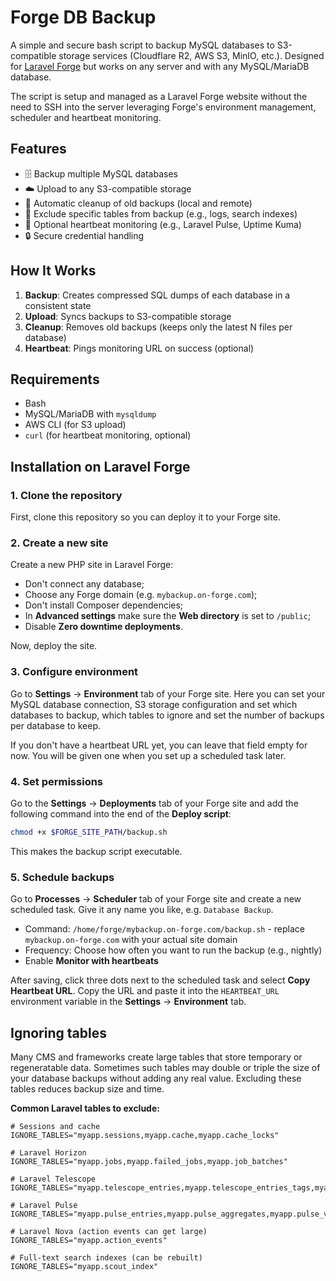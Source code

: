 # Forge DB Backup

A simple and secure bash script to backup MySQL databases to S3-compatible storage services (Cloudflare R2, AWS S3, MinIO, etc.). Designed for [Laravel Forge](https://forge.laravel.com) but works on any server and with any MySQL/MariaDB database.

The script is setup and managed as a Laravel Forge website without the need to SSH into the server leveraging Forge's environment management, scheduler and heartbeat monitoring.

## Features

- 🗄️ Backup multiple MySQL databases
- ☁️ Upload to any S3-compatible storage
- 🧹 Automatic cleanup of old backups (local and remote)
- 🚫 Exclude specific tables from backup (e.g., logs, search indexes)
- 💓 Optional heartbeat monitoring (e.g., Laravel Pulse, Uptime Kuma)
- 🔒 Secure credential handling

## How It Works

1. **Backup**: Creates compressed SQL dumps of each database in a consistent state
2. **Upload**: Syncs backups to S3-compatible storage
3. **Cleanup**: Removes old backups (keeps only the latest N files per database)
4. **Heartbeat**: Pings monitoring URL on success (optional)

## Requirements

- Bash
- MySQL/MariaDB with `mysqldump`
- AWS CLI (for S3 upload)
- `curl` (for heartbeat monitoring, optional)

## Installation on Laravel Forge

### 1. Clone the repository

First, clone this repository so you can deploy it to your Forge site.

### 2. Create a new site

Create a new PHP site in Laravel Forge:
- Don't connect any database;
- Choose any Forge domain (e.g. `mybackup.on-forge.com`);
- Don't install Composer dependencies;
- In **Advanced settings** make sure the **Web directory** is set to `/public`;
- Disable **Zero downtime deployments**.

Now, deploy the site.

### 3. Configure environment

Go to **Settings** -> **Environment** tab of your Forge site. Here you can set your MySQL database connection, S3 storage configuration and set which databases to backup, which tables to ignore and set the number of backups per database to keep.

If you don't have a heartbeat URL yet, you can leave that field empty for now. You will be given one when you set up a scheduled task later.

### 4. Set permissions

Go to the **Settings** -> **Deployments** tab of your Forge site and add the following command into the end of the **Deploy script**:

```bash
chmod +x $FORGE_SITE_PATH/backup.sh
```

This makes the backup script executable.

### 5. Schedule backups

Go to **Processes** -> **Scheduler** tab of your Forge site and create a new scheduled task. Give it any name you like, e.g. `Database Backup`.

- Command: `/home/forge/mybackup.on-forge.com/backup.sh` - replace `mybackup.on-forge.com` with your actual site domain
- Frequency: Choose how often you want to run the backup (e.g., nightly)
- Enable **Monitor with heartbeats**

After saving, click three dots next to the scheduled task and select **Copy Heartbeat URL**. Copy the URL and paste it into the `HEARTBEAT_URL` environment variable in the **Settings** -> **Environment** tab.

## Ignoring tables

Many CMS and frameworks create large tables that store temporary or regeneratable data. Sometimes such tables may double or triple the size of your database backups without adding any real value. Excluding these tables reduces backup size and time.

**Common Laravel tables to exclude:**

```env
# Sessions and cache
IGNORE_TABLES="myapp.sessions,myapp.cache,myapp.cache_locks"

# Laravel Horizon
IGNORE_TABLES="myapp.jobs,myapp.failed_jobs,myapp.job_batches"

# Laravel Telescope
IGNORE_TABLES="myapp.telescope_entries,myapp.telescope_entries_tags,myapp.telescope_monitoring"

# Laravel Pulse
IGNORE_TABLES="myapp.pulse_entries,myapp.pulse_aggregates,myapp.pulse_values"

# Laravel Nova (action events can get large)
IGNORE_TABLES="myapp.action_events"

# Full-text search indexes (can be rebuilt)
IGNORE_TABLES="myapp.scout_index"
```
